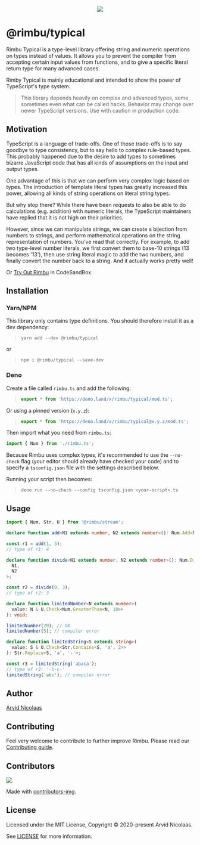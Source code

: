 <p align="center">
    <img src="https://github.com/rimbu-org/rimbu/raw/main/assets/rimbu_logo.svg" />
</p>

# @rimbu/typical

Rimbu Typical is a type-level library offering string and numeric operations on types instead of values. It allows you to prevent the compiler from accepting certain
input values from functions, and to give a specific literal return type for many advanced cases.

Rimby Typical is mainly educational and intended to show the power of TypeScript's type system.

> This library depends heavily on complex and advanced types, some sometimes even what can be called hacks. Behavior may change over newer TypeScript versions. Use with caution in production code.

## Motivation

TypeScript is a language of trade-offs. One of those trade-offs is to say goodbye to type consistency, but to say hello to complex rule-based types. This probably
happened due to the desire to add types to sometimes bizarre JavaScript code that has all kinds of assumptions on the input and output types.

One advantage of this is that we can perform very complex logic based on types. The introduction of template literal types has greatly increased this power, allowing
all kinds of string operations on literal string types.

But why stop there? While there have been requests to also be able to do calculations (e.g. addition) with numeric literals, the TypeScript maintainers have replied
that it is not high on their priorities.

However, since we can manipulate strings, we can create a bijection from numbers to strings, and perform mathematical operations on the string representation of numbers.
You've read that correctly. For example, to add two type-level number literals, we first convert them to base-10 strings (13 becomes '13'), then use string literal
magic to add the two numbers, and finally convert the number back to a string. And it actually works pretty well!

Or [Try Out Rimbu](https://codesandbox.io/s/github/vitoke/rimbu-sandbox/tree/main?previewwindow=console&view=split&editorsize=65&moduleview=1&module=/src/typical/num.ts) in CodeSandBox.

## Installation

### Yarn/NPM

This library only contains type definitions. You should therefore install it as a dev dependency:

> `yarn add --dev @rimbu/typical`

or

> `npm i @rimbu/typical --save-dev`

### Deno

Create a file called `rimbu.ts` and add the following:

> ```ts
> export * from 'https://deno.land/x/rimbu/typical/mod.ts';
> ```

Or using a pinned version (`x.y.z`):

> ```ts
> export * from 'https://deno.land/x/rimbu/typical@x.y.z/mod.ts';
> ```

Then import what you need from `rimbu.ts`:

```ts
import { Num } from './rimbu.ts';
```

Because Rimbu uses complex types, it's recommended to use the `--no-check` flag (your editor should already have checked your code) and to specify a `tsconfig.json` file with the settings described below.

Running your script then becomes:

> `deno run --no-check --config tsconfig.json <your-script>.ts`

## Usage

```ts
import { Num, Str, U } from '@rimbu/stream';

declare function add<N1 extends number, N2 extends number>(): Num.Add<N1, N2>;

const r1 = add(1, 3);
// type of r1: 4

declare function divide<N1 extends number, N2 extends number>(): Num.Div<
  N1,
  N2
>;

const r2 = divide(9, 3);
// type of r2: 3

declare function limitedNumber<N extends number>(
  value: N & U.Check<Num.GreaterThan<N, 10>>
): void;

limitedNumber(20); // OK
limitedNumber(5); // compiler error

declare function limitedString<S extends string>(
  value: S & U.Check<Str.Contains<S, 'a', 2>>
): Str.Replace<S, 'a', '-'>;

const r3 = limitedString('abaca');
// type of r3: '-b-c-'
limitedString('abc'); // compiler error
```

## Author

[Arvid Nicolaas](https://github.com/vitoke)

## Contributing

Feel very welcome to contribute to further improve Rimbu. Please read our [Contributing guide](../../CONTRIBUTING.md).

## Contributors

<img src = "https://contrib.rocks/image?repo=vitoke/iternal"/>

Made with [contributors-img](https://contrib.rocks).

## License

Licensed under the MIT License, Copyright © 2020-present Arvid Nicolaas.

See [LICENSE](./LICENSE) for more information.
